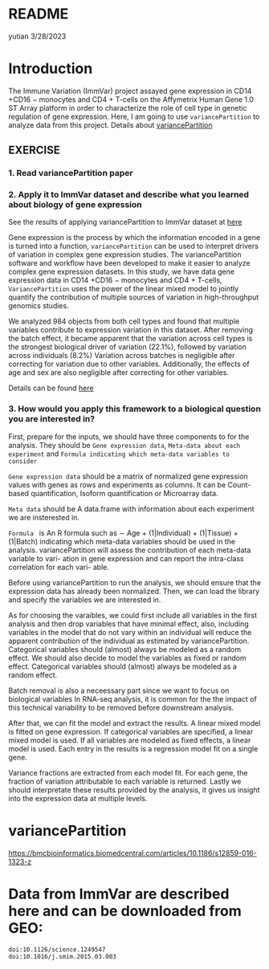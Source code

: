 README
================
yutian
3/28/2023

# Introduction

The Immune Variation (ImmVar) project assayed gene expression in CD14
+CD16 − monocytes and CD4 + T-cells on the Affymetrix Human Gene 1.0 ST
Array platform in order to characterize the role of cell type in genetic
regulation of gene expression. Here, I am going to use `variancePartition` to analyze data from this project. Details about [variancePartition](https://bmcbioinformatics.biomedcentral.com/articles/10.1186/s12859-016-1323-z#MOESM1)

## EXERCISE

### 1. Read variancePartition paper

### 2. Apply it to ImmVar dataset and describe what you learned about biology of gene expression

See the results of applying variancePartition to ImmVar dataset at [here](https://github.com/Margery0011/variancePartition/tree/main/Interviewtest/variancePartition)
 
Gene expression is the process by which the information encoded in a gene is turned into a function, `variancePartition` can be used to 
interpret drivers of variation in complex gene expression studies. The variancePartition software and workflow have been developed to make it easier to analyze complex gene expression datasets. In this study, we have data gene expression  data in CD14
+CD16 − monocytes and CD4 + T-cells, `VariancePartition` uses the power of the linear mixed model to jointly quantify the contribution of multiple sources of variation in high-throughput genomics studies.

We analyzed 984 objects from both cell types and found that multiple variables contribute to expression variation in this dataset. After removing the batch effect, it became apparent that the variation across cell types is the strongest biological driver of variation (22.1%), followed by variation across individuals (8.2%)  Variation across batches is negligible after correcting for variation due to other variables. Additionally, the effects of age and sex are also negligible after correcting for other variables.

Details can be found [here](https://github.com/Margery0011/variancePartition/tree/main/Interviewtest/variancePartition)

### 3. How would you apply this framework to a biological question you are interested in?

First, prepare for the inputs, we should have three components to for the analysis. They should be `Gene expression data`, `Meta-data about each experiment` and `Formula indicating which meta-data variables to consider`

 `Gene expression data` should be a matrix of normalized gene
expression values with genes as rows and experiments as columns. It can be Count-based quantification,  Isoform quantification or  Microarray data.

`Meta data` should be A data.frame with information
about each experiment we are insterested in. 

`Formula ` is An R
formula such as
∼ Age + (1|Individual) + (1|Tissue) + (1|Batch) indicating which
meta-data variables should be used in the analysis.
variancePartition will assess the contribution of each meta-data variable to vari-
ation in gene expression and can report the intra-class correlation for each vari-
able.

Before using variancePartition to run the analysis, we should ensure that the expression data has already been normalized. Then, we can load the library and specify the variables we are interested in. 

As for choosing the varaibles,  we could first include all variables in the first analysis and then drop variables that have minimal effect, also, including variables in the model that do not vary within an individual will reduce the apparent contribution of the individual as estimated by variancePartition. Categorical variables should (almost) always be modeled as a random effect. We should also decide to model the variables as fixed or random effect. Categorical variables should (almost) always be modeled as a random effect. 

Batch removal is also a neceessary part since we want to focus on biological variables In RNA-seq analysis, it is common for the the impact of this technical variability to be removed before downstream analysis.


After that, we can fit the model and extract the results. A linear mixed model is fitted on gene expression. If categorical variables are specified, a linear mixed model is used. If all variables are modeled as fixed effects, a linear model is used. Each entry in the results is a regression model fit on a single gene.

Variance fractions are extracted from each model fit. For each gene, the fraction of variation attributable to each variable is returned. Lastly we should interpretate these results provided by the analysis, it gives us insight into the expression data at multiple levels.


 # variancePartition
https://bmcbioinformatics.biomedcentral.com/articles/10.1186/s12859-016-1323-z

# Data from ImmVar are described here and can be downloaded from GEO: 
    doi:10.1126/science.1249547
    doi:10.1016/j.smim.2015.03.003
